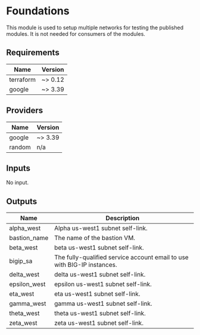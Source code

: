 # Foundations

This module is used to setup multiple networks for testing the published modules.
It is not needed for consumers of the modules.

<!-- BEGINNING OF PRE-COMMIT-TERRAFORM DOCS HOOK -->
## Requirements

| Name | Version |
|------|---------|
| terraform | ~> 0.12 |
| google | ~> 3.39 |

## Providers

| Name | Version |
|------|---------|
| google | ~> 3.39 |
| random | n/a |

## Inputs

No input.

## Outputs

| Name | Description |
|------|-------------|
| alpha\_west | Alpha us-west1 subnet self-link. |
| bastion\_name | The name of the bastion VM. |
| beta\_west | beta us-west1 subnet self-link. |
| bigip\_sa | The fully-qualified service account email to use with BIG-IP instances. |
| delta\_west | delta us-west1 subnet self-link. |
| epsilon\_west | epsilon us-west1 subnet self-link. |
| eta\_west | eta us-west1 subnet self-link. |
| gamma\_west | gamma us-west1 subnet self-link. |
| theta\_west | theta us-west1 subnet self-link. |
| zeta\_west | zeta us-west1 subnet self-link. |

<!-- END OF PRE-COMMIT-TERRAFORM DOCS HOOK -->
